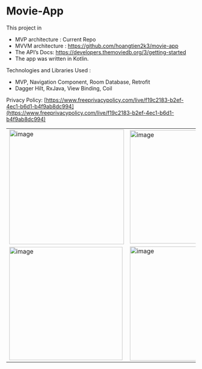 # Movie-App

This project in

- MVP architecture : Current Repo
- MVVM architecture : https://github.com/hoangtien2k3/movie-app
- The API’s Docs: https://developers.themoviedb.org/3/getting-started
- The app was written in Kotlin.

Technologies and Libraries Used :

- MVP, Navigation Component, Room Database, Retrofit
- Dagger Hilt, RxJava, View Binding, Coil

Privacy Policy: [https://www.freeprivacypolicy.com/live/f19c2183-b2ef-4ec1-b6d1-b4f9ab8dc994](https://www.freeprivacypolicy.com/live/f19c2183-b2ef-4ec1-b6d1-b4f9ab8dc994)

|||
|---|---|
|<img width="305" alt="image" src="https://github.com/hoangtien2k3/movie-app/assets/122768076/afdc3ac2-dbf9-4147-9e94-14576fbd6e51">|<img width="301" alt="image" src="https://github.com/hoangtien2k3/movie-app/assets/122768076/5491f457-6ef5-4b0f-be00-cf32745d0933">|
|<img width="301" alt="image" src="https://github.com/hoangtien2k3/movie-app/assets/122768076/53c9605b-f3b3-43a2-869d-a96d634e7715">|<img width="303" alt="image" src="https://github.com/hoangtien2k3/movie-app/assets/122768076/241d2fa9-2fe8-488a-99e1-7f75fd3dae0e">|
